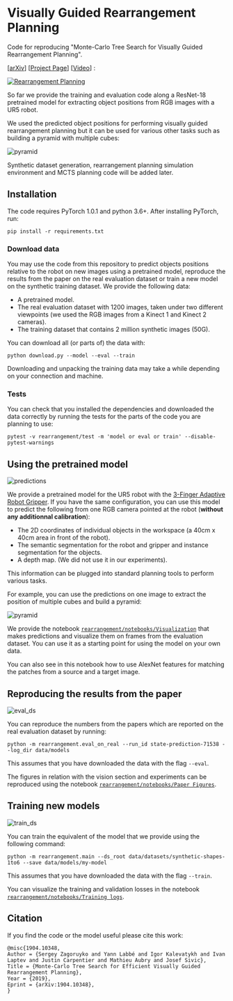 Visually Guided Rearrangement Planning
=============

Code for reproducing "Monte-Carlo Tree Search for Visually Guided Rearrangement Planning".

[[arXiv](https://arxiv.org/abs/1904.10348)] [[Project Page](https://ylabbe.github.io/rearrangement-planning/index.html)] [[Video](http://www.youtube.com/watch?v=fS5tTa_Tl1Y)] :


[![Rearrangement Planning](http://img.youtube.com/vi/fS5tTa_Tl1Y/0.jpg)](http://www.youtube.com/watch?v=fS5tTa_Tl1Y)

So far we provide the training and evaluation code along a ResNet-18 pretrained model for extracting object positions from RGB images with a UR5 robot. 

We used the predicted object positions for performing visually guided rearrangement planning but it can be used for various other tasks such as building a pyramid with multiple cubes:

![pyramid](https://drive.google.com/uc?export=view&id=1xuTQ5Os09RQ8P-onxngCqHFfsDUfbzXk)

Synthetic dataset generation, rearrangement planning simulation environment and MCTS planning code will be added later.


## Installation

The code requires PyTorch 1.0.1 and python 3.6+. After installing PyTorch, run:

```
pip install -r requirements.txt
```

### Download data
You may use the code from this repository to predict objects positions relative to the robot on new images using a pretrained model, reproduce the results from the paper on the real evaluation dataset or train a new model on the synthetic training dataset. 
We provide the following data:
* A pretrained model.
* The real evaluation dataset with 1200 images, taken under two different viewpoints (we used the RGB images from a Kinect 1 and Kinect 2 cameras).
* The training dataset that contains 2 million synthetic images (50G).

You can download all (or parts of) the data with:
```
python download.py --model --eval --train
```
Downloading and unpacking the training data may take a while depending on your connection and machine.

### Tests
You can check that you installed the dependencies and downloaded the data correctly by running the tests for the parts of the code you are planning to use:
```
pytest -v rearrangement/test -m 'model or eval or train' --disable-pytest-warnings
```

## Using the pretrained model


![predictions](https://drive.google.com/uc?export=view&id=12NAVqMy29CKny6f9xugr-OZXcwjrxNWk)


We provide a pretrained model for the UR5 robot with the [3-Finger Adaptive Robot Gripper](https://robotiq.com/products/3-finger-adaptive-robot-gripper).
If you have the same configuration, you can use this model to predict the following from one RGB camera pointed at the robot (**without any additionnal calibration**):

 * The 2D coordinates of individual objects in the workspace (a 40cm x 40cm area in front of the robot).
 * The semantic segmentation for the robot and gripper and instance segmentation for the objects.
 * A depth map. (We did not use it in our experiments).

This information can be plugged into standard planning tools to perform various tasks.

For example, you can use the predictions on one image to extract the position of multiple cubes and build a pyramid:


![pyramid](https://drive.google.com/uc?export=view&id=1xuTQ5Os09RQ8P-onxngCqHFfsDUfbzXk)

We provide the notebook [`rearrangement/notebooks/Visualization`](https://github.com/ylabbe/rearrangement-planning/blob/master/rearrangement/notebooks/Visualization.ipynb) that makes predictions and visualize them on frames from the evaluation dataset.
You can use it as a starting point for using the model on your own data. 

You can also see in this notebook how to use AlexNet features for matching the patches from a source and a target image.

## Reproducing the results from the paper


![eval_ds](https://drive.google.com/uc?export=view&id=156_BWOXCfZstbwxthwNCD7jaa33YEFKd)


You can reproduce the numbers from the papers which are reported on the real evaluation dataset by running:
```
python -m rearrangement.eval_on_real --run_id state-prediction-71538 --log_dir data/models
```
This assumes that you have downloaded the data with the flag ``--eval``.

The figures in relation with the vision section and experiments can be reproduced using the notebook [`rearrangement/notebooks/Paper Figures`](https://github.com/ylabbe/rearrangement-planning/blob/master/rearrangement/notebooks/Paper%20Figures.ipynb). 

## Training new models


![train_ds](https://drive.google.com/uc?export=view&id=1WQEhA5DsOHb7iKMp5SjPICdmV4yM9awA)


You can train the equivalent of the model that we provide using the following command:
```
python -m rearrangement.main --ds_root data/datasets/synthetic-shapes-1to6 --save data/models/my-model
```
This assumes that you have downloaded the data with the flag ``--train``.

You can visualize the training and validation losses in the notebook [`rearrangement/notebooks/Training logs`](https://github.com/ylabbe/rearrangement-planning/blob/master/rearrangement/notebooks/Training%20logs.ipynb).


## Citation

If you find the code or the model useful please cite this work:

```
@misc{1904.10348,
Author = {Sergey Zagoruyko and Yann Labbé and Igor Kalevatykh and Ivan Laptev and Justin Carpentier and Mathieu Aubry and Josef Sivic},
Title = {Monte-Carlo Tree Search for Efficient Visually Guided Rearrangement Planning},
Year = {2019},
Eprint = {arXiv:1904.10348},
}
```
